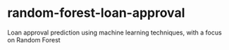 # random-forest-loan-approval
Loan approval prediction using machine learning techniques, with a focus on Random Forest
